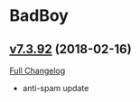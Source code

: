 # BadBoy

## [v7.3.92](https://github.com/funkydude/BadBoy/tree/v7.3.92) (2018-02-16)
[Full Changelog](https://github.com/funkydude/BadBoy/compare/v7.3.91...v7.3.92)

- anti-spam update  
